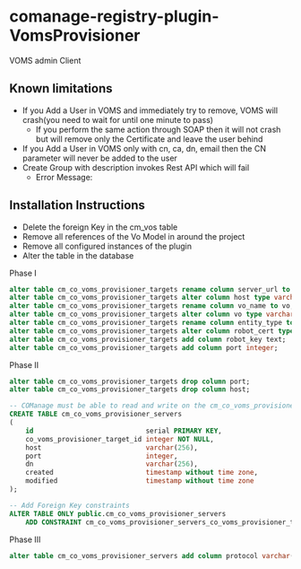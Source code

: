 # comanage-registry-plugin-VomsProvisioner
VOMS admin Client


## Known limitations
- If you Add a User in VOMS and immediately try to remove, VOMS will crash(you need to wait for until one minute to pass)
  - If you perform the same action through SOAP then it will not crash but will remove only the Certificate and leave the user behind
- If you Add a User in VOMS only with cn, ca, dn, email then the CN parameter will never be added to the user
- Create Group with description invokes Rest API which will fail
  - Error Message:

## Installation Instructions
- Delete the foreign Key in the cm_vos table
- Remove all references of the Vo Model in around the project
- Remove all configured instances of the plugin
- Alter the table in the database

Phase I
```sql
alter table cm_co_voms_provisioner_targets rename column server_url to host;
alter table cm_co_voms_provisioner_targets alter column host type varchar(256);
alter table cm_co_voms_provisioner_targets rename column vo_name to vo;
alter table cm_co_voms_provisioner_targets alter column vo type varchar(96);
alter table cm_co_voms_provisioner_targets rename column entity_type to robot_cert;
alter table cm_co_voms_provisioner_targets alter column robot_cert type text;
alter table cm_co_voms_provisioner_targets add column robot_key text;
alter table cm_co_voms_provisioner_targets add column port integer;
```

Phase II
```sql
alter table cm_co_voms_provisioner_targets drop column port;
alter table cm_co_voms_provisioner_targets drop column host;

-- COManage must be able to read and write on the cm_co_voms_provisioner_servers table 
CREATE TABLE cm_co_voms_provisioner_servers
(
    id                            serial PRIMARY KEY,
    co_voms_provisioner_target_id integer NOT NULL,
    host                          varchar(256),
    port                          integer,
    dn                            varchar(256),
    created                       timestamp without time zone,
    modified                      timestamp without time zone
);

-- Add Foreign Key constraints
ALTER TABLE ONLY public.cm_co_voms_provisioner_servers
    ADD CONSTRAINT cm_co_voms_provisioner_servers_co_voms_provisioner_target_id_fkey FOREIGN KEY (co_voms_provisioner_target_id) REFERENCES public.cm_co_voms_provisioner_targets (id);

```

Phase III
```sql
alter table cm_co_voms_provisioner_servers add column protocol varchar(5);
```